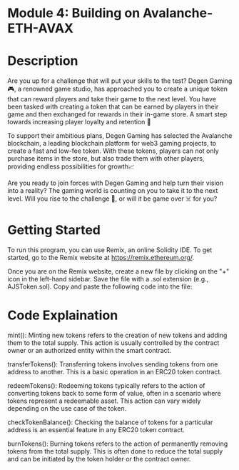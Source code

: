 # Module 4: Building on Avalanche-ETH-AVAX

# Description 
Are you up for a challenge that will put your skills to the test? Degen Gaming 🎮, a renowned game studio, has approached you to create a unique token that can reward players and take their game to the next level. You have been tasked with creating a token that can be earned by players in their game and then exchanged for rewards in their in-game store. A smart step towards increasing player loyalty and retention 🧠

To support their ambitious plans, Degen Gaming has selected the Avalanche blockchain, a leading blockchain platform for web3 gaming projects, to create a fast and low-fee token. With these tokens, players can not only purchase items in the store, but also trade them with other players, providing endless possibilities for growth📈

Are you ready to join forces with Degen Gaming and help turn their vision into a reality? The gaming world is counting on you to take it to the next level. Will you rise to the challenge 💪, or will it be game over ☠️ for you?

# Getting Started 
To run this program, you can use Remix, an online Solidity IDE. To get started, go to the Remix website at https://remix.ethereum.org/.

Once you are on the Remix website, create a new file by clicking on the "+" icon in the left-hand sidebar. Save the file with a .sol extension (e.g., AJSToken.sol). Copy and paste the following code into the file:

# Code Explaination

mint(): Minting new tokens refers to the creation of new tokens and adding them to the total supply. This action is usually controlled by the contract owner or an authorized entity within the smart contract.

transferTokens(): Transferring tokens involves sending tokens from one address to another. This is a basic operation in an ERC20 token contract.

redeemTokens(): Redeeming tokens typically refers to the action of converting tokens back to some form of value, often in a scenario where tokens represent a redeemable asset. This action can vary widely depending on the use case of the token.

checkTokenBalance(): Checking the balance of tokens for a particular address is an essential feature in any ERC20 token contract.

burnTokens(): Burning tokens refers to the action of permanently removing tokens from the total supply. This is often done to reduce the total supply and can be initiated by the token holder or the contract owner.
